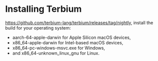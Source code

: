 # Installing Terbium

https://github.com/terbium-lang/terbium/releases/tag/nightly, install the build for your operating system:

* aarch-64-apple-darwin for Apple Silicon macOS devices,
* x86_64-apple-darwin for Intel-based macOS devices,
* x86_64-pc-windows-msvc.exe for Windows,
* and x86_64-unknown_linux_gnu for Linux.